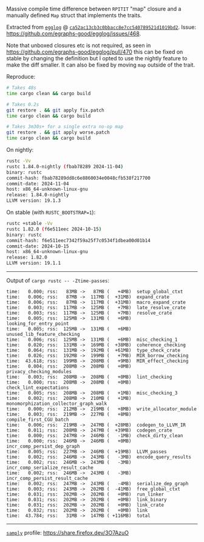 Massive compile time difference between `RPITIT` "map" closure and a manually defined `Map` struct that implements the traits.

Extracted from [`egglog`](https://github.com/egraphs-good/egglog) @ [`ca52ac13cb3c0bbacc8e7cc540789521d1019bd2`](https://github.com/egraphs-good/egglog/commit/ca52ac13cb3c0bbacc8e7cc540789521d1019bd2). Issue: <https://github.com/egraphs-good/egglog/issues/468>.

Note that unboxed closures etc is not required, as seen in https://github.com/egraphs-good/egglog/pull/470 this can be fixed on stable by changing the definition but I opted to use the nightly feature to make the diff smaller.
It can also be fixed by moving `map` outside of the trait.

Reproduce:

```bash
# Takes 48s
time cargo clean && cargo build

# Takes 0.2s
git restore . && git apply fix.patch
time cargo clean && cargo build

# Takes 3m30s+ for a single extra no-op map
git restore . && git apply worse.patch
time cargo clean && cargo build
```

On nightly:

```bash
rustc -Vv
rustc 1.84.0-nightly (fbab78289 2024-11-04)
binary: rustc
commit-hash: fbab78289dd8c6e8860034e0048cfb538f217700
commit-date: 2024-11-04
host: x86_64-unknown-linux-gnu
release: 1.84.0-nightly
LLVM version: 19.1.3
```

On stable (with `RUSTC_BOOTSTRAP=1`):

```bash
rustc +stable -Vv
rustc 1.82.0 (f6e511eec 2024-10-15)
binary: rustc
commit-hash: f6e511eec7342f59a25f7c0534f1dbea00d01b14
commit-date: 2024-10-15
host: x86_64-unknown-linux-gnu
release: 1.82.0
LLVM version: 19.1.1
```

---

Output of `cargo rustc -- -Ztime-passes`:

```
time:   0.000; rss:   83MB ->   87MB (   +4MB)  setup_global_ctxt
time:   0.006; rss:   87MB ->  117MB (  +31MB)  expand_crate
time:   0.006; rss:   87MB ->  117MB (  +31MB)  macro_expand_crate
time:   0.003; rss:  117MB ->  125MB (   +7MB)  late_resolve_crate
time:   0.003; rss:  117MB ->  125MB (   +7MB)  resolve_crate
time:   0.005; rss:  125MB ->  131MB (   +6MB)  looking_for_entry_point
time:   0.005; rss:  125MB ->  131MB (   +6MB)  unused_lib_feature_checking
time:   0.006; rss:  125MB ->  131MB (   +6MB)  misc_checking_1
time:   0.020; rss:  131MB ->  169MB (  +38MB)  coherence_checking
time:   0.064; rss:  131MB ->  192MB (  +61MB)  type_check_crate
time:   0.026; rss:  192MB ->  199MB (   +7MB)  MIR_borrow_checking
time:  43.618; rss:  199MB ->  208MB (   +9MB)  MIR_effect_checking
time:   0.004; rss:  208MB ->  208MB (   +0MB)  privacy_checking_modules
time:   0.003; rss:  208MB ->  208MB (   +0MB)  lint_checking
time:   0.000; rss:  208MB ->  208MB (   +0MB)  check_lint_expectations
time:   0.005; rss:  208MB ->  208MB (   +1MB)  misc_checking_3
time:   0.002; rss:  208MB ->  210MB (   +1MB)  monomorphization_collector_graph_walk
time:   0.000; rss:  212MB ->  219MB (   +8MB)  write_allocator_module
time:   0.003; rss:  219MB ->  227MB (   +8MB)  compile_first_CGU_batch
time:   0.006; rss:  219MB ->  247MB (  +28MB)  codegen_to_LLVM_IR
time:   0.011; rss:  208MB ->  247MB (  +39MB)  codegen_crate
time:   0.000; rss:  247MB ->  246MB (   -1MB)  check_dirty_clean
time:   0.000; rss:  246MB ->  246MB (   +0MB)  incr_comp_persist_dep_graph
time:   0.005; rss:  227MB ->  246MB (  +19MB)  LLVM_passes
time:   0.002; rss:  246MB ->  243MB (   -3MB)  encode_query_results
time:   0.002; rss:  246MB ->  243MB (   -3MB)  incr_comp_serialize_result_cache
time:   0.002; rss:  246MB ->  243MB (   -3MB)  incr_comp_persist_result_cache
time:   0.002; rss:  247MB ->  243MB (   -4MB)  serialize_dep_graph
time:   0.003; rss:  243MB ->  202MB (  -41MB)  free_global_ctxt
time:   0.031; rss:  202MB ->  202MB (   +0MB)  run_linker
time:   0.031; rss:  202MB ->  202MB (   +0MB)  link_binary
time:   0.031; rss:  202MB ->  202MB (   +0MB)  link_crate
time:   0.032; rss:  202MB ->  202MB (   +0MB)  link
time:  43.784; rss:   31MB ->  147MB ( +116MB)  total
```

---

[`samply`](https://github.com/mstange/samply) profile: <https://share.firefox.dev/3O7AzuO>
